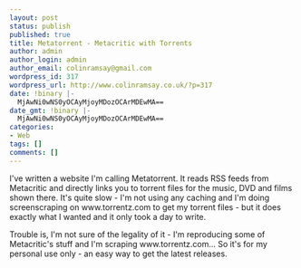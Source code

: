 ```yaml
---
layout: post
status: publish
published: true
title: Metatorrent - Metacritic with Torrents
author: admin
author_login: admin
author_email: colinramsay@gmail.com
wordpress_id: 317
wordpress_url: http://www.colinramsay.co.uk/?p=317
date: !binary |-
  MjAwNi0wNS0yOCAyMjoyMDozOCArMDEwMA==
date_gmt: !binary |-
  MjAwNi0wNS0yOCAyMjoyMDozOCArMDEwMA==
categories:
- Web
tags: []
comments: []
---
```

<p>I've written a website I'm calling Metatorrent. It reads RSS feeds from Metacritic and directly links you to torrent files for the music, DVD and films shown there. It's quite slow - I'm not using any caching and I'm doing screenscraping on www.torrentz.com to get my torrent files - but it does exactly what I wanted and it only took a day to write.</p>
<p>Trouble is, I'm not sure of the legality of it - I'm reproducing some of Metacritic's stuff and I'm scraping www.torrentz.com... So it's for my personal use only - an easy way to get the latest releases.</p>
